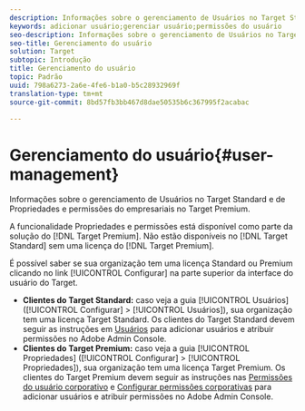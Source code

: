 ```yaml
---
description: Informações sobre o gerenciamento de Usuários no Target Standard e de Propriedades e permissões do empresariais no Target Premium.
keywords: adicionar usuário;gerenciar usuário;permissões do usuário
seo-description: Informações sobre o gerenciamento de Usuários no Target Standard e de Propriedades e permissões do empresariais no Target Premium.
seo-title: Gerenciamento do usuário
solution: Target
subtopic: Introdução
title: Gerenciamento do usuário
topic: Padrão
uuid: 798a6273-2a6e-4fe6-b1a0-b5c28932969f
translation-type: tm+mt
source-git-commit: 8bd57fb3bb467d8dae50535b6c367995f2acabac

---
```



# Gerenciamento do usuário{#user-management}

Informações sobre o gerenciamento de Usuários no Target Standard e de Propriedades e permissões do empresariais no Target Premium.

A funcionalidade Propriedades e permissões está disponível como parte da solução do [!DNL Target Premium]. Não estão disponíveis no [!DNL Target Standard] sem uma licença do [!DNL Target Premium].

É possível saber se sua organização tem uma licença Standard ou Premium clicando no link [!UICONTROL Configurar] na parte superior da interface do usuário do Target.

* **Clientes do Target Standard:** caso veja a guia [!UICONTROL Usuários] ([!UICONTROL Configurar] &gt; [!UICONTROL Usuários]), sua organização tem uma licença Target Standard. Os clientes do Target Standard devem seguir as instruções em [Usuários](/help/administrating-target/c-user-management/c-user-management/user-management.md) para adicionar usuários e atribuir permissões no Adobe Admin Console.
* **Clientes do Target Premium:** caso veja a guia [!UICONTROL Propriedades] ([!UICONTROL Configurar] &gt; [!UICONTROL Propriedades]), sua organização tem uma licença Target Premium. Os clientes do Target Premium devem seguir as instruções nas [Permissões do usuário corporativo](../../administrating-target/c-user-management/property-channel/property-channel.md#concept_E396B16FA2024ADBA27BC056138F9838) e [Configurar permissões corporativas](../../administrating-target/c-user-management/property-channel/properties-overview.md#concept_22F2855DBF0D4754B9460F5D68749C71) para adicionar usuários e atribuir permissões no Adobe Admin Console.

